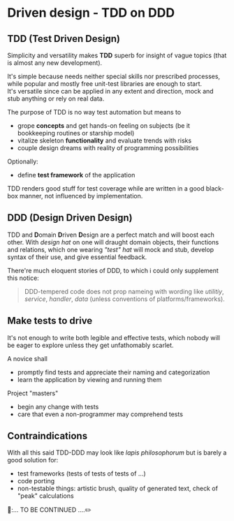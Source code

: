 # Driven design - TDD on DDD

## TDD (Test Driven Design)

Simplicity and versatility makes **TDD** superb for insight of vague topics (that is almost any new development). 

It's simple because needs neither special skills nor prescribed processes, while popular and mostly free unit-test libraries are enough to start.\
It's versatile since can be applied in any extent and direction, mock and stub anything or rely on real data.

The purpose of TDD is no way test automation but means to
+ grope **concepts** and get hands-on feeling on subjects (be it bookkeeping routines or starship model)
+ vitalize skeleton **functionality** and evaluate trends with risks
+ couple design dreams with reality of programming possibilities

Optionally:
+ define **test framework** of the application

TDD renders good stuff for test coverage while are written in a good black-box manner, not influenced by implementation.

## DDD (Design Driven Design)

TDD and **D**omain **D**riven **D**esign are a perfect match and will boost each other. With _design hat_ on one will draught domain objects, their functions and relations, which one wearing _"test" hat_ will mock and stub, develop syntax of their use, and give essential feedback.

There're much eloquent stories of DDD, to which i could only supplement this notice:

> DDD-tempered code does not prop nameing with wording like _utilitiy_, _service_, _handler_, _data_ (unless conventions of platforms/frameworks).

## Make tests to drive

It's not enough to write both legible and effective tests, which nobody will be eager to explore unless they get unfathomably scarlet.

A novice shall
+ promptly find tests and appreciate their naming and categorization
+ learn the application by viewing and running them

Project "masters"
+ begin any change with tests
+ care that even a non-programmer may comprehend tests

## Contraindications

With all this said TDD-DDD may look like _lapis philosophorum_ but is barely a good solution for:

+ test frameworks (tests of tests of tests of ...)
+ code porting
+ non-testable things: artistic brush, quality of generated text, check of "peak" calculations

🚧:... TO BE CONTINUED ....:pencil2:
